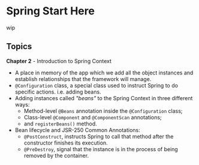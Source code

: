 # Spring Start Here

wip

## Topics

**Chapter 2** - Introduction to Spring Context
- A place in memory of the app which we add all the object instances and establish relationships that the framework will manage.
- ```@Configuration``` class, a special class used to instruct Spring to do specific actions. i.e. adding beans.
- Adding instances called *"beans"* to the Spring Context in three different ways:
    - Method-level ```@Beans``` annotation inside the ```@Configuration``` class;
    - Class-level ```@Component``` and ```@ComponentScan``` annotations;
    - and ```registerBeans()``` method.
- Bean lifecycle and JSR-250 Common Annotations:
    - ```@PostConstruct```, instructs Spring to call that method after the constructor finishes its execution.
    - ```@PreDestroy```, signal that the instance is in the process of being removed by the container.

